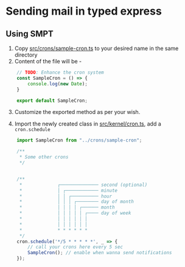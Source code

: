 # Sending mail in typed express

## Using SMPT

1. Copy [src/crons/sample-cron.ts](../src/crons/sample-cron.ts) to your desired name in the same directory
2. Content of the file will be - 

``` typescript
    // TODO: Enhance the cron system
    const SampleCron = () => {
        console.log(new Date);
    }

    export default SampleCron;
```

3. Customize the exported method as per your wish.

4. Import the newly created class in [src/kernel/cron.ts](../src/kernel/cron.ts), add a `cron.schedule`

``` typescript
    import SampleCron from "../crons/sample-cron";

    /**
     * Some other crons 
     */


    /**
     *             ┌────────────── second (optional)
     *             │ ┌──────────── minute
     *             │ │ ┌────────── hour
     *             │ │ │ ┌──────── day of month
     *             │ │ │ │ ┌────── month
     *             │ │ │ │ │ ┌──── day of week
     *             │ │ │ │ │ │
     *             │ │ │ │ │ │
     *             * * * * * *
     */
    cron.schedule('*/5 * * * * *', _ => {
        // call your crons here every 5 sec
        SampleCron(); // enable when wanna send notifications
    });
```
